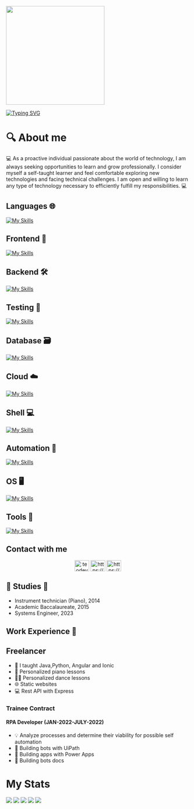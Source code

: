 <div id="header" align="left">
  <img
    width="270"
    src="https://media.giphy.com/media/yeE6B8nEKcTMWWvBzD/giphy.gif"
    alt=""
  />
</div>

[![Typing SVG](https://readme-typing-svg.demolab.com?font=Fira+Code&weight=900&size=27&duration=4000&pause=1000&color=FF0000&background=BFFF8400&vCenter=true&width=435&lines=Hi%2C+I'm+TEODEV77++%F0%9F%91%8B;Systems+Engineer)](https://git.io/typing-svg)

 # 🔍 About me

<p>
    💻 As a proactive individual passionate about the world of technology, I
    am always seeking opportunities to learn and grow professionally. I
    consider myself a self-taught learner and feel comfortable exploring new
    technologies and facing technical challenges. I am open and willing to
    learn any type of technology necessary to efficiently fulfill my
    responsibilities. 💻
</p>

## Languages 🌐

[![My Skills](https://skillicons.dev/icons?i=cpp,java,js,python,dart)](https://skillicons.dev)

## Frontend 🎨

[![My Skills](https://skillicons.dev/icons?i=html,css,scss,angular,astro,react,next,tailwind,flutter)](https://skillicons.dev)

## Backend 🛠️

[![My Skills](https://skillicons.dev/icons?i=nodejs,express,nestjs,graphql,apollo,prisma,spring,django,fastapi,solidity,firebase)](https://skillicons.dev)

## Testing 🧪

[![My Skills](https://skillicons.dev/icons?i=jest,cypress)](https://skillicons.dev)

## Database 🗃️

[![My Skills](https://skillicons.dev/icons?i=mongodb,postgres)](https://skillicons.dev)

## Cloud ☁️

[![My Skills](https://skillicons.dev/icons?i=gcp,aws,azure)](https://skillicons.dev)

## Shell  💻 

[![My Skills](https://skillicons.dev/icons?i=powershell,bash)](https://skillicons.dev)

## Automation 🤖

[![My Skills](https://skillicons.dev/icons?i=docker,kubernetes,jenkins)](https://skillicons.dev)

## OS 🖥️

[![My Skills](https://skillicons.dev/icons?i=windows,linux)](https://skillicons.dev)

## Tools 🔧 

[![My Skills](https://skillicons.dev/icons?i=git,vscode,eclipse,androidstudio,idea,discord,notion,stackoverflow)](https://skillicons.dev)


## Contact with me

<p align="center">
<a href="https://twitter.com/teodev77" target="blank"><img align="center" src="https://raw.githubusercontent.com/rahuldkjain/github-profile-readme-generator/master/src/images/icons/Social/twitter.svg" alt="teodev77" height="30" width="40" /></a>
<a href="https://linkedin.com/in/mateo-orozco-lotero-643419197" target="blank"><img align="center" src="https://raw.githubusercontent.com/rahuldkjain/github-profile-readme-generator/master/src/images/icons/Social/linked-in-alt.svg" alt="https://www.linkedin.com/in/mateo-orozco-lotero-643419197" height="30" width="40" /></a>
<a href="https://instagram.com/teodev77" target="blank"><img align="center" src="https://raw.githubusercontent.com/rahuldkjain/github-profile-readme-generator/master/src/images/icons/Social/instagram.svg" alt="https://www.instagram.com/teodev77" height="30" width="40" /></a>
</p>

## 📓 Studies 📓

* Instrument technician (Piano), 2014 
* Academic Baccalaureate, 2015
* Systems Engineer, 2023
  
##  Work Experience 🛫

## Freelancer

* 🐍 I taught Java,Python, Angular and Ionic
* 🎹 Personalized piano lessons 
* 🕺🏻 Personalized dance lessons
* 🌐 Static websites
* 💻 Rest API with Express

### Trainee Contract

#### RPA Developer (JAN-2022-JULY-2022)

* 💡 Analyze processes and determine their viability for possible self automation
* 🤖 Building bots with UiPath
* 📲 Building apps with Power Apps
* 📝 Building bots docs


# My Stats

![](http://github-profile-summary-cards.vercel.app/api/cards/stats?username=teodev77&theme=darcula)
![](http://github-profile-summary-cards.vercel.app/api/cards/productive-time?username=teodev77&theme=darcula&utcOffset=8)
![](http://github-profile-summary-cards.vercel.app/api/cards/profile-details?username=teodev77&theme=darcula)
![](http://github-profile-summary-cards.vercel.app/api/cards/repos-per-language?username=teodev77&theme=darcula)
![](http://github-profile-summary-cards.vercel.app/api/cards/most-commit-language?username=teodev77&theme=darcula)
